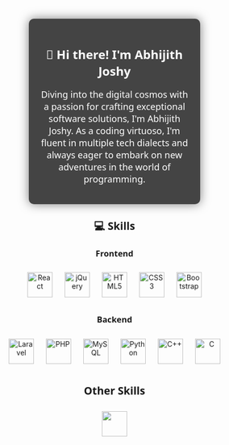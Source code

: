 <div align="center" style="font-family: 'Segoe UI', Tahoma, Geneva, Verdana, sans-serif; background-color: #444; color: #fff; padding: 20px; border-radius: 10px; box-shadow: 0 0 20px rgba(0, 0, 0, 0.5); max-width: 300px; margin: 0 auto;">
  <h1 style="font-size: 24px;">👋 Hi there! I'm Abhijith Joshy</h1>
  <p style="font-size: 18px;">Diving into the digital cosmos with a passion for crafting exceptional software solutions, I'm Abhijith Joshy. As a coding virtuoso, I'm fluent in multiple tech dialects and always eager to embark on new adventures in the world of programming.</p>
</div>

<h2 align="center" style="font-family: 'Segoe UI', Tahoma, Geneva, Verdana, sans-serif;">💻 Skills</h2>

<h3 align="center" style="font-family: 'Segoe UI', Tahoma, Geneva, Verdana, sans-serif;">Frontend</h3>
<div align="center">
  <img style="margin: 10px;" src="https://profilinator.rishav.dev/skills-assets/react-original-wordmark.svg" alt="React" height="50" />
  <img style="margin: 10px;" src="" alt="jQuery" height="50" />
  <img style="margin: 10px;" src="https://profilinator.rishav.dev/skills-assets/html5-original-wordmark.svg" alt="HTML5" height="50" />
  <img style="margin: 10px;" src="https://profilinator.rishav.dev/skills-assets/css3-original-wordmark.svg" alt="CSS3" height="50" />
  <img style="margin: 10px;" src="https://profilinator.rishav.dev/skills-assets/bootstrap-plain.svg" alt="Bootstrap" height="50" />
</div>

<h3 align="center" style="font-family: 'Segoe UI', Tahoma, Geneva, Verdana, sans-serif;">Backend</h3>
<div align="center">
  <img style="margin: 10px;" src="https://profilinator.rishav.dev/skills-assets/laravel-plain-wordmark.svg" alt="Laravel" height="50" />
  <img style="margin: 10px;" src="https://profilinator.rishav.dev/skills-assets/php-original.svg" alt="PHP" height="50" />
  <img style="margin: 10px;" src="https://profilinator.rishav.dev/skills-assets/mysql-original-wordmark.svg" alt="MySQL" height="50" />
  <img style="margin: 10px;" src="https://profilinator.rishav.dev/skills-assets/python-original.svg" alt="Python" height="50" />
  <img style="margin: 10px;" src="https://profilinator.rishav.dev/skills-assets/cplusplus-original.svg" alt="C++" height="50" />
  <img style="margin: 10px;" src="C_ICON_URL_HERE" alt="C" height="50" />
</div>

<h2 align="center" style="font-family: 'Segoe UI', Tahoma, Geneva, Verdana, sans-serif;">Other Skills</h2>
<div align="center">
  <img style="margin: 10px;" src="https://profilinator.rishav.dev/skills-assets/git-scm-icon.svg" alt "Git" height="50" />
</div>
